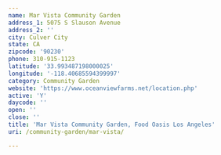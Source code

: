 ```yaml
---
name: Mar Vista Community Garden
address_1: 5075 S Slauson Avenue
address_2: ''
city: Culver City
state: CA
zipcode: '90230'
phone: 310-915-1123
latitude: '33.993487198000025'
longitude: '-118.40685594399997'
category: Community Garden
website: 'https://www.oceanviewfarms.net/location.php'
active: 'Y'
daycode: ''
open: ''
close: ''
title: 'Mar Vista Community Garden, Food Oasis Los Angeles'
uri: /community-garden/mar-vista/

---
```

